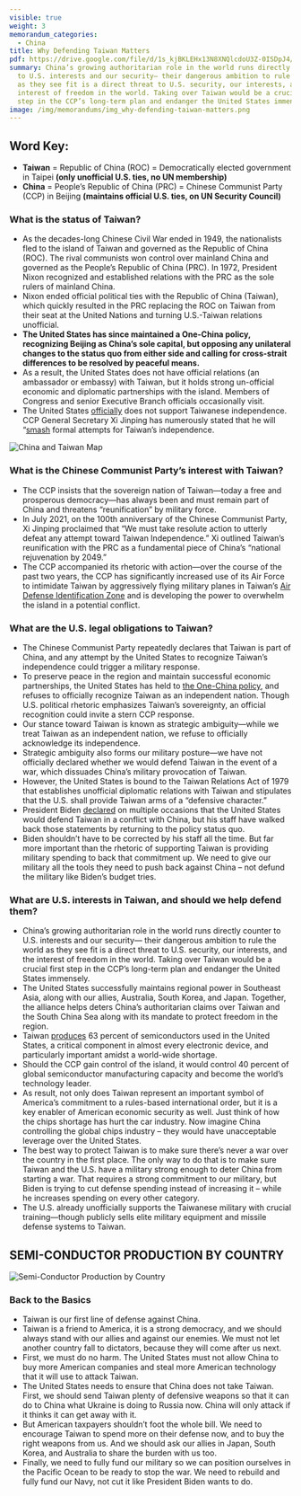 ```yaml
---
visible: true
weight: 3
memorandum_categories:
  - China
title: Why Defending Taiwan Matters
pdf: https://drive.google.com/file/d/1s_kjBKLEHx13N8XNQlcdoU3Z-0ISDpJ4/view?usp=share_link
summary: China’s growing authoritarian role in the world runs directly counter
  to U.S. interests and our security— their dangerous ambition to rule the world
  as they see fit is a direct threat to U.S. security, our interests, and the
  interest of freedom in the world. Taking over Taiwan would be a crucial first
  step in the CCP’s long-term plan and endanger the United States immensely.
image: /img/memorandums/img_why-defending-taiwan-matters.png
---
```


## Word Key:

- **Taiwan** = Republic of China (ROC) = Democratically elected government in Taipei **(only unofficial U.S. ties, no UN membership)**
- **China** = People’s Republic of China (PRC) = Chinese Communist Party (CCP) in Beijing **(maintains official U.S. ties, on UN Security Council)**

### What is the status of Taiwan?

- As the decades-long Chinese Civil War ended in 1949, the nationalists fled to the island of Taiwan and governed as the Republic of China (ROC). The rival communists won control over mainland China and governed as the People’s Republic of China (PRC). In 1972, President Nixon recognized and established relations with the PRC as the sole rulers of mainland China.
- Nixon ended official political ties with the Republic of China (Taiwan), which quickly resulted in the PRC replacing the ROC on Taiwan from their seat at the United Nations and turning U.S.-Taiwan relations unofficial. 
- **The United States has since maintained a One-China policy, recognizing Beijing as China’s sole capital, but opposing any unilateral changes to the status quo from either side and calling for cross-strait differences to be resolved by peaceful means.**
- As a result, the United States does not have official relations (an ambassador or embassy) with Taiwan, but it holds strong un-official economic and diplomatic partnerships with the island. Members of Congress and senior Executive Branch officials occasionally visit.
- The United States [officially](https://www.state.gov/u-s-relations-with-taiwan/) does not support Taiwanese independence. CCP General Secretary Xi Jinping has numerously stated that he will “[smash](https://www.bbc.com/news/world-asia-china-58854081”) formal attempts for Taiwan’s independence. 

![China and Taiwan Map](/img/memorandums/china-taiwan-map.webp)

### What is the Chinese Communist Party’s interest with Taiwan?

- The CCP insists that the sovereign nation of Taiwan—today a free and prosperous democracy—has always been and must remain part of China and threatens “reunification” by military force.
- In July 2021, on the 100th anniversary of the Chinese Communist Party, Xi Jinping proclaimed that “We must take resolute action to utterly defeat any attempt toward Taiwan Independence.” Xi outlined Taiwan’s reunification with the PRC as a fundamental piece of China’s “national rejuvenation by 2049.”
- The CCP accompanied its rhetoric with action—over the course of the past two years, the CCP has significantly increased use of its Air Force to intimidate Taiwan by aggressively flying military planes in Taiwan’s [Air Defense Identification Zone](https://www.bbc.com/news/world-asia-58794094) and is developing the power to overwhelm the island in a potential conflict.

### What are the U.S. legal obligations to Taiwan?

- The Chinese Communist Party repeatedly declares that Taiwan is part of China, and any attempt by the United States to recognize Taiwan’s independence could trigger a military response.
- To preserve peace in the region and maintain successful economic partnerships, the United States has held to [the One-China policy](https://www.bbc.com/news/world-asia-china-38285354), and refuses to officially recognize Taiwan as an independent nation. Though U.S. political rhetoric emphasizes Taiwan’s sovereignty, an official recognition could invite a stern CCP response.
- Our stance toward Taiwan is known as strategic ambiguity—while we treat Taiwan as an independent nation, we refuse to officially acknowledge its independence.
- Strategic ambiguity also forms our military posture—we have not officially declared whether we would defend Taiwan in the event of a war, which dissuades China’s military provocation of Taiwan.
- However, the United States is bound to the Taiwan Relations Act of 1979 that establishes unofficial diplomatic relations with Taiwan and stipulates that the U.S. shall provide Taiwan arms of a “defensive character.”
- President Biden [declared](https://www.bbc.com/news/world-asia-59005300) on multiple occasions that the United States would defend Taiwan in a conflict with China, but his staff have walked back those statements by returning to the policy status quo.
- Biden shouldn’t have to be corrected by his staff all the time. But far more important than the rhetoric of supporting Taiwan is providing military spending to back that commitment up. We need to give our military all the tools they need to push back against China – not defund the military like Biden’s budget tries.

### What are U.S. interests in Taiwan, and should we help defend them?

- China’s growing authoritarian role in the world runs directly counter to U.S. interests and our security— their dangerous ambition to rule the world as they see fit is a direct threat to U.S. security, our interests, and the interest of freedom in the world. Taking over Taiwan would be a crucial first step in the CCP’s long-term plan and endanger the United States immensely.
- The United States successfully maintains regional power in Southeast Asia, along with our allies, Australia, South Korea, and Japan. Together, the alliance helps deters China’s authoritarian claims over Taiwan and the South China Sea along with its mandate to protect freedom in the region.
- Taiwan [produces](https://thefederalist.com/2021/11/01/if-china-controls-taiwans-chip-manufacturers-it-will-control-the-world/) 63 percent of semiconductors used in the United States, a critical component in almost every electronic device, and particularly important amidst a world-wide shortage. 
- Should the CCP gain control of the island, it would control 40 percent of global semiconductor manufacturing capacity and become the world’s technology leader.
- As result, not only does Taiwan represent an important symbol of America’s commitment to a rules-based international order, but it is a key enabler of American economic security as well. Just think of how the chips shortage has hurt the car industry. Now imagine China controlling the global chips industry – they would have unacceptable leverage over the United States.
- The best way to protect Taiwan is to make sure there’s never a war over the country in the first place. The only way to do that is to make sure Taiwan and the U.S. have a military strong enough to deter China from starting a war. That requires a strong commitment to our military, but Biden is trying to cut defense spending instead of increasing it – while he increases spending on every other category.
- The U.S. already unofficially supports the Taiwanese military with crucial training—though publicly sells elite military equipment and missile defense systems to Taiwan.

## SEMI-CONDUCTOR PRODUCTION BY COUNTRY

![Semi-Conductor Production by Country](/img/memorandums/semi-conductor-production-by-country-chart.webp)

### Back to the Basics
- Taiwan is our first line of defense against China.
- Taiwan is a friend to America, it is a strong democracy, and we should always stand with our allies and against our enemies. We must not let another country fall to dictators, because they will come after us next. 
- First, we must do no harm. The United States must not allow China to buy more American companies and steal more American technology that it will use to attack Taiwan.
- The United States needs to ensure that China does not take Taiwan. First, we should send Taiwan plenty of defensive weapons so that it can do to China what Ukraine is doing to Russia now. China will only attack if it thinks it can get away with it.
- But American taxpayers shouldn’t foot the whole bill. We need to encourage Taiwan to spend more on their defense now, and to buy the right weapons from us. And we should ask our allies in Japan, South Korea, and Australia to share the burden with us too.
- Finally, we need to fully fund our military so we can position ourselves in the Pacific Ocean to be ready to stop the war. We need to rebuild and fully fund our Navy, not cut it like President Biden wants to do.